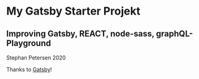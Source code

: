 # My Gatsby Starter Projekt

## Improving Gatsby, REACT, node-sass, graphQL-Playground

Stephan Petersen 2020

Thanks to [Gatsby](https://www.gatsbyjs.org/)! 